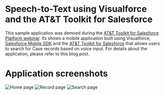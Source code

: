 Speech-to-Text using Visualforce and the AT&T Toolkit for Salesforce
===========

This sample application was demoed during the [AT&T Toolkit for Salesforce Platform webinar](). Its shows a mobile application built using Visualforce, [Salesforce Mobile SDK](http://wiki.developerforce.com/page/Mobile_SDK) and the [AT&T Toolkit for Salesforce](http://wiki.developerforce.com/page/Salesforce-Platform-for-ATT-Toolkit) that allows users to search for Case records based on voice input. For details about the application, please refer to this blog post.


Application screenshots
===========
![Home page](https://raw.github.com/sbhanot-sfdc/ATT-Toolkit-Speech-to-Text/master/images/cases.png "Home page")
![Record page](https://raw.github.com/sbhanot-sfdc/ATT-Toolkit-Speech-to-Text/master/images/record.png "Record page")
![Search page](https://raw.github.com/sbhanot-sfdc/ATT-Toolkit-Speech-to-Text/master/images/search.png "Search page")